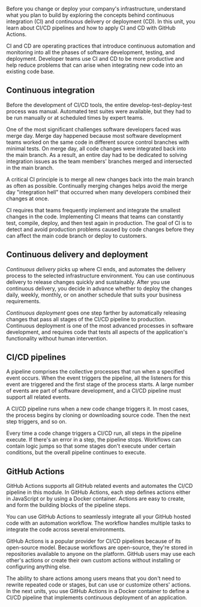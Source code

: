 Before you change or deploy your company's infrastructure, understand what you plan to build by exploring the concepts behind continuous integration (CI) and continuous delivery or deployment (CD). In this unit, you learn about CI/CD pipelines and how to apply CI and CD with GitHub Actions.

CI and CD are operating practices that introduce continuous automation and monitoring into all the phases of software development, testing, and deployment. Developer teams use CI and CD to be more productive and help reduce problems that can arise when integrating new code into an existing code base.

## Continuous integration

Before the development of CI/CD tools, the entire develop-test-deploy-test process was manual. Automated test suites were available, but they had to be run manually or at scheduled times by expert teams.

One of the most significant challenges software developers faced was merge day. Merge day happened because most software development teams worked on the same code in different source control branches with minimal tests. On merge day, all code changes were integrated back into the main branch. As a result, an entire day had to be dedicated to solving integration issues as the team members' branches merged and intersected in the main branch.

A critical CI principle is to merge all new changes back into the main branch as often as possible. Continually merging changes helps avoid the merge day "integration hell" that occurred when many developers combined their changes at once.

CI requires that teams frequently implement and integrate the smallest changes in the code. Implementing CI means that teams can constantly test, compile, deploy, and then test again in production. The goal of CI is to detect and avoid production problems caused by code changes before they can affect the main code branch or deploy to customers.

## Continuous delivery and deployment

*Continuous delivery* picks up where CI ends, and automates the delivery process to the selected infrastructure environment. You can use continuous delivery to release changes quickly and sustainably. After you use continuous delivery, you decide in advance whether to deploy the changes daily, weekly, monthly, or on another schedule that suits your business requirements.

*Continuous deployment* goes one step farther by automatically releasing changes that pass all stages of the CI/CD pipeline to production. Continuous deployment is one of the most advanced processes in software development, and requires code that tests all aspects of the application's functionality without human intervention.

## CI/CD pipelines

A pipeline comprises the collective processes that run when a specified event occurs. When the event triggers the pipeline, all the listeners for this event are triggered and the first stage of the process starts. A large number of events are part of software development, and a CI/CD pipeline must support all related events.

A CI/CD pipeline runs when a new code change triggers it. In most cases, the process begins by cloning or downloading source code. Then the next step triggers, and so on.

Every time a code change triggers a CI/CD run, all steps in the pipeline execute. If there's an error in a step, the pipeline stops. Workflows can contain logic jumps so that some stages don't execute under certain conditions, but the overall pipeline continues to execute.

## GitHub Actions

GitHub Actions supports all GitHub related events and automates the CI/CD pipeline in this module. In GitHub Actions, each step defines actions either in JavaScript or by using a Docker container. Actions are easy to create, and form the building blocks of the pipeline steps.

You can use GitHub Actions to seamlessly integrate all your GitHub hosted code with an automation workflow. The workflow handles multiple tasks to integrate the code across several environments.

GitHub Actions is a popular provider for CI/CD pipelines because of its open-source model. Because workflows are open-source, they're stored in repositories available to anyone on the platform. GitHub users may use each other's actions or create their own custom actions without installing or configuring anything else.

The ability to share actions among users means that you don't need to rewrite repeated code or stages, but can use or customize others' actions. In the next units, you use GitHub Actions in a Docker container to define a CI/CD pipeline that implements continuous deployment of an application.

